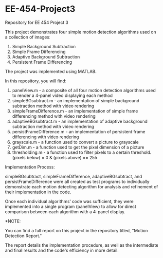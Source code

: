 # EE-454-Project3
Repository for EE 454 Project 3

This project demonstrates four simple motion detection algorithms used on a collection of images:
  1. Simple Background Subtraction
  2. Simple Frame Differencing
  3. Adaptive Background Subtraction
  4. Persistent Frame Differencing
  
The project was implemented using MATLAB.

In this repository, you will find:
  1. panelView.m - a composite of all four motion detection algorithms used to render a 4-panel video displaying each method
  2. simpleBGsubtract.m - an implementation of simple background subtraction method with video rendering
  3. simpleFrameDifference.m - an implementation of simple frame differencing method with video rendering
  4. adaptiveBGsubtract.m - an implementation of adaptive background subtraction method with video rendering
  5. persistFrameDifference.m - an implementation of persistent frame differencing with video rendering
  6. grayscale.m - a function used to convert a picture to grayscale
  7. getDim.m - a function used to get the pixel dimension of a picture
  8. thresholding.m - a function used to filter pixels to a certain threshold. (pixels below) = 0 & (pixels above) == 255


Implementation Process:

simpleBGsubtract, simpleFrameDifference, adaptiveBGsubtract, and persistFrameDifference were all created as test programs to
individually demonstrate each motion detecting algorithm for analysis and refinement of their implementation in the code.

Once each individual algorithms' code was sufficient, they were implemented into a single program (panelView) to allow for direct 
comparison between each algorithm with a 4-panel display.

*NOTE: 

You can find a full report on this project in the repository titled, "Motion Detection Report."

The report details the implementation procedure, as well as the intermediate and final results and the code's efficiency in more detail.
